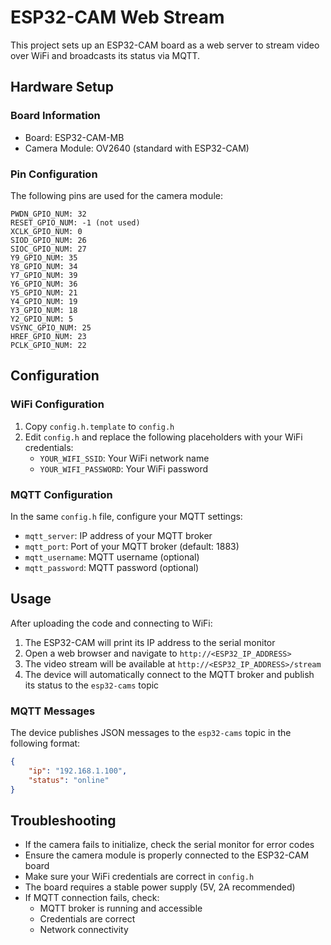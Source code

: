 # ESP32-CAM Web Stream

This project sets up an ESP32-CAM board as a web server to stream video over WiFi and broadcasts its status via MQTT.

## Hardware Setup

### Board Information
- Board: ESP32-CAM-MB
- Camera Module: OV2640 (standard with ESP32-CAM)

### Pin Configuration
The following pins are used for the camera module:
```
PWDN_GPIO_NUM: 32
RESET_GPIO_NUM: -1 (not used)
XCLK_GPIO_NUM: 0
SIOD_GPIO_NUM: 26
SIOC_GPIO_NUM: 27
Y9_GPIO_NUM: 35
Y8_GPIO_NUM: 34
Y7_GPIO_NUM: 39
Y6_GPIO_NUM: 36
Y5_GPIO_NUM: 21
Y4_GPIO_NUM: 19
Y3_GPIO_NUM: 18
Y2_GPIO_NUM: 5
VSYNC_GPIO_NUM: 25
HREF_GPIO_NUM: 23
PCLK_GPIO_NUM: 22
```

## Configuration

### WiFi Configuration
1. Copy `config.h.template` to `config.h`
2. Edit `config.h` and replace the following placeholders with your WiFi credentials:
   - `YOUR_WIFI_SSID`: Your WiFi network name
   - `YOUR_WIFI_PASSWORD`: Your WiFi password

### MQTT Configuration
In the same `config.h` file, configure your MQTT settings:
- `mqtt_server`: IP address of your MQTT broker
- `mqtt_port`: Port of your MQTT broker (default: 1883)
- `mqtt_username`: MQTT username (optional)
- `mqtt_password`: MQTT password (optional)

## Usage

After uploading the code and connecting to WiFi:
1. The ESP32-CAM will print its IP address to the serial monitor
2. Open a web browser and navigate to `http://<ESP32_IP_ADDRESS>`
3. The video stream will be available at `http://<ESP32_IP_ADDRESS>/stream`
4. The device will automatically connect to the MQTT broker and publish its status to the `esp32-cams` topic

### MQTT Messages
The device publishes JSON messages to the `esp32-cams` topic in the following format:
```json
{
    "ip": "192.168.1.100",
    "status": "online"
}
```

## Troubleshooting

- If the camera fails to initialize, check the serial monitor for error codes
- Ensure the camera module is properly connected to the ESP32-CAM board
- Make sure your WiFi credentials are correct in `config.h`
- The board requires a stable power supply (5V, 2A recommended)
- If MQTT connection fails, check:
  - MQTT broker is running and accessible
  - Credentials are correct
  - Network connectivity 